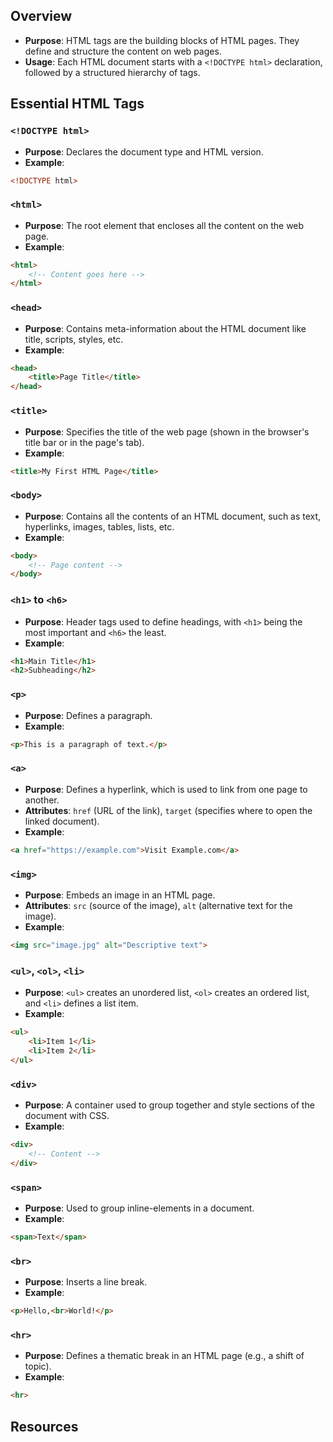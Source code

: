 ## Overview

- **Purpose**: HTML tags are the building blocks of HTML pages. They define and structure the content on web pages.
- **Usage**: Each HTML document starts with a `<!DOCTYPE html>` declaration, followed by a structured hierarchy of tags.
## Essential HTML Tags

### `<!DOCTYPE html>`

- **Purpose**: Declares the document type and HTML version.
- **Example**:
    
```html
<!DOCTYPE html>
```
### `<html>`

- **Purpose**: The root element that encloses all the content on the web page.
- **Example**:
    
```html
<html> 
	<!-- Content goes here --> 
</html>
```
### `<head>`

- **Purpose**: Contains meta-information about the HTML document like title, scripts, styles, etc.
- **Example**:
    
```html
<head>   
	<title>Page Title</title> 
</head>
```
### `<title>`

- **Purpose**: Specifies the title of the web page (shown in the browser's title bar or in the page's tab).
- **Example**:
    
```html
<title>My First HTML Page</title>
```
### `<body>`

- **Purpose**: Contains all the contents of an HTML document, such as text, hyperlinks, images, tables, lists, etc.
- **Example**:
    
```html
<body> 
	<!-- Page content --> 
</body>
```
### `<h1>` to `<h6>`

- **Purpose**: Header tags used to define headings, with `<h1>` being the most important and `<h6>` the least.
- **Example**:
    
```html
<h1>Main Title</h1> 
<h2>Subheading</h2>
```
### `<p>`

- **Purpose**: Defines a paragraph.
- **Example**:
    
```html
<p>This is a paragraph of text.</p>
```
### `<a>`

- **Purpose**: Defines a hyperlink, which is used to link from one page to another.
- **Attributes**: `href` (URL of the link), `target` (specifies where to open the linked document).
- **Example**:
    
```html
<a href="https://example.com">Visit Example.com</a>
```
### `<img>`

- **Purpose**: Embeds an image in an HTML page.
- **Attributes**: `src` (source of the image), `alt` (alternative text for the image).
- **Example**:
    
```html
<img src="image.jpg" alt="Descriptive text">
```
### `<ul>`, `<ol>`, `<li>`

- **Purpose**: `<ul>` creates an unordered list, `<ol>` creates an ordered list, and `<li>` defines a list item.
- **Example**:
    
```html
<ul>   
	<li>Item 1</li>   
	<li>Item 2</li> 
</ul>
```
### `<div>`

- **Purpose**: A container used to group together and style sections of the document with CSS.
- **Example**:
    
```html
<div>   
	<!-- Content --> 
</div>
```
### `<span>`

- **Purpose**: Used to group inline-elements in a document.
- **Example**:
    
```html
<span>Text</span>
```
### `<br>`

- **Purpose**: Inserts a line break.
- **Example**:
    
```html
<p>Hello,<br>World!</p>
```
### `<hr>`

- **Purpose**: Defines a thematic break in an HTML page (e.g., a shift of topic).
- **Example**:
    
```html
<hr>
```
## Resources